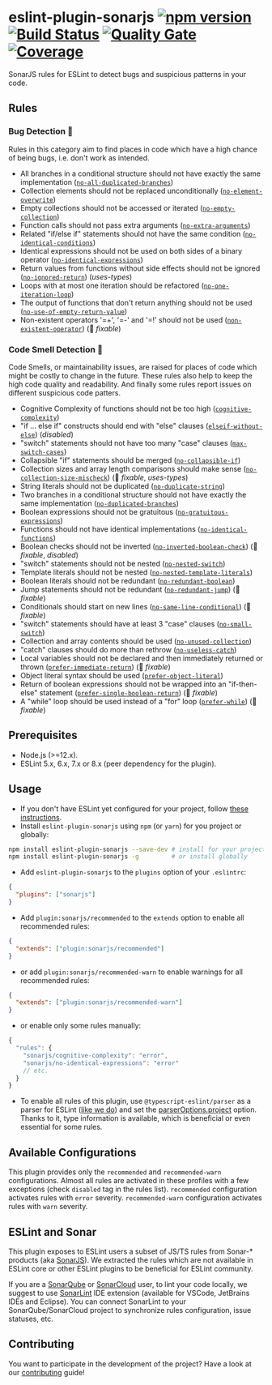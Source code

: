 # eslint-plugin-sonarjs [![npm version](https://badge.fury.io/js/eslint-plugin-sonarjs.svg)](https://badge.fury.io/js/eslint-plugin-sonarjs) [![Build Status](https://api.cirrus-ci.com/github/SonarSource/eslint-plugin-sonarjs.svg?branch=master)](https://cirrus-ci.com/github/SonarSource/eslint-plugin-sonarjs) [![Quality Gate](https://sonarcloud.io/api/project_badges/measure?project=eslint-plugin-sonarjs&metric=alert_status)](https://sonarcloud.io/dashboard?id=eslint-plugin-sonarjs) [![Coverage](https://sonarcloud.io/api/project_badges/measure?project=eslint-plugin-sonarjs&metric=coverage)](https://sonarcloud.io/dashboard?id=eslint-plugin-sonarjs)

SonarJS rules for ESLint to detect bugs and suspicious patterns in your code.

## Rules

### Bug Detection :bug:

Rules in this category aim to find places in code which have a high chance of being bugs, i.e. don't work as intended.

* All branches in a conditional structure should not have exactly the same implementation ([`no-all-duplicated-branches`])
* Collection elements should not be replaced unconditionally ([`no-element-overwrite`])
* Empty collections should not be accessed or iterated ([`no-empty-collection`])
* Function calls should not pass extra arguments ([`no-extra-arguments`])
* Related "if/else if" statements should not have the same condition ([`no-identical-conditions`])
* Identical expressions should not be used on both sides of a binary operator ([`no-identical-expressions`])
* Return values from functions without side effects should not be ignored ([`no-ignored-return`]) (*uses-types*)
* Loops with at most one iteration should be refactored ([`no-one-iteration-loop`])
* The output of functions that don't return anything should not be used ([`no-use-of-empty-return-value`])
* Non-existent operators '=+', '=-' and '=!' should not be used ([`non-existent-operator`]) (:wrench: *fixable*)

### Code Smell Detection :pig:

Code Smells, or maintainability issues, are raised for places of code which might be costly to change in the future. These rules also help to keep the high code quality and readability. And finally some rules report issues on different suspicious code patters.

* Cognitive Complexity of functions should not be too high ([`cognitive-complexity`])
* "if ... else if" constructs should end with "else" clauses ([`elseif-without-else`]) (*disabled*)
* "switch" statements should not have too many "case" clauses ([`max-switch-cases`])
* Collapsible "if" statements should be merged ([`no-collapsible-if`])
* Collection sizes and array length comparisons should make sense ([`no-collection-size-mischeck`]) (:wrench: *fixable*, *uses-types*)
* String literals should not be duplicated ([`no-duplicate-string`])
* Two branches in a conditional structure should not have exactly the same implementation ([`no-duplicated-branches`])
* Boolean expressions should not be gratuitous ([`no-gratuitous-expressions`])
* Functions should not have identical implementations ([`no-identical-functions`])
* Boolean checks should not be inverted ([`no-inverted-boolean-check`]) (:wrench: *fixable*, *disabled*)
* "switch" statements should not be nested ([`no-nested-switch`])
* Template literals should not be nested ([`no-nested-template-literals`])
* Boolean literals should not be redundant ([`no-redundant-boolean`])
* Jump statements should not be redundant ([`no-redundant-jump`]) (:wrench: *fixable*)
* Conditionals should start on new lines ([`no-same-line-conditional`]) (:wrench: *fixable*)
* "switch" statements should have at least 3 "case" clauses ([`no-small-switch`])
* Collection and array contents should be used ([`no-unused-collection`])
* "catch" clauses should do more than rethrow ([`no-useless-catch`])
* Local variables should not be declared and then immediately returned or thrown ([`prefer-immediate-return`]) (:wrench: *fixable*)
* Object literal syntax should be used ([`prefer-object-literal`])
* Return of boolean expressions should not be wrapped into an "if-then-else" statement ([`prefer-single-boolean-return`]) (:wrench: *fixable*)
* A "while" loop should be used instead of a "for" loop ([`prefer-while`]) (:wrench: *fixable*)

[`cognitive-complexity`]: ./docs/rules/cognitive-complexity.md
[`elseif-without-else`]: ./docs/rules/elseif-without-else.md
[`max-switch-cases`]: ./docs/rules/max-switch-cases.md
[`no-all-duplicated-branches`]: ./docs/rules/no-all-duplicated-branches.md
[`no-collapsible-if`]: ./docs/rules/no-collapsible-if.md
[`no-collection-size-mischeck`]: ./docs/rules/no-collection-size-mischeck.md
[`no-duplicate-string`]: ./docs/rules/no-duplicate-string.md
[`no-duplicated-branches`]: ./docs/rules/no-duplicated-branches.md
[`no-element-overwrite`]: ./docs/rules/no-element-overwrite.md
[`no-empty-collection`]: ./docs/rules/no-empty-collection.md
[`no-extra-arguments`]: ./docs/rules/no-extra-arguments.md
[`no-gratuitous-expressions`]: ./docs/rules/no-gratuitous-expressions.md
[`no-identical-conditions`]: ./docs/rules/no-identical-conditions.md
[`no-identical-expressions`]: ./docs/rules/no-identical-expressions.md
[`no-identical-functions`]: ./docs/rules/no-identical-functions.md
[`no-ignored-return`]: ./docs/rules/no-ignored-return.md
[`no-inverted-boolean-check`]: ./docs/rules/no-inverted-boolean-check.md
[`no-nested-switch`]: ./docs/rules/no-nested-switch.md
[`no-nested-template-literals`]: ./docs/rules/no-nested-template-literals.md
[`no-one-iteration-loop`]: ./docs/rules/no-one-iteration-loop.md
[`no-redundant-boolean`]: ./docs/rules/no-redundant-boolean.md
[`no-redundant-jump`]: ./docs/rules/no-redundant-jump.md
[`no-same-line-conditional`]: ./docs/rules/no-same-line-conditional.md
[`no-small-switch`]: ./docs/rules/no-small-switch.md
[`no-use-of-empty-return-value`]: ./docs/rules/no-use-of-empty-return-value.md
[`no-unused-collection`]: ./docs/rules/no-unused-collection.md
[`no-useless-catch`]: ./docs/rules/no-useless-catch.md
[`non-existent-operator`]: ./docs/rules/non-existent-operator.md
[`prefer-immediate-return`]: ./docs/rules/prefer-immediate-return.md
[`prefer-object-literal`]: ./docs/rules/prefer-object-literal.md
[`prefer-single-boolean-return`]: ./docs/rules/prefer-single-boolean-return.md
[`prefer-while`]: ./docs/rules/prefer-while.md

## Prerequisites

* Node.js (>=12.x).
* ESLint 5.x, 6.x, 7.x or 8.x (peer dependency for the plugin).

## Usage

* If you don't have ESLint yet configured for your project, follow [these instructions](https://github.com/eslint/eslint#installation-and-usage).
* Install `eslint-plugin-sonarjs` using `npm` (or `yarn`) for you project or globally:

```sh
npm install eslint-plugin-sonarjs --save-dev # install for your project
npm install eslint-plugin-sonarjs -g         # or install globally
```

* Add `eslint-plugin-sonarjs` to the `plugins` option of your `.eslintrc`:

```json
{
  "plugins": ["sonarjs"]
}
```

* Add `plugin:sonarjs/recommended` to the `extends` option to enable all recommended rules:

```json
{
  "extends": ["plugin:sonarjs/recommended"]
}
```

* or add `plugin:sonarjs/recommended-warn` to enable warnings for all recommended rules:

```json
{
  "extends": ["plugin:sonarjs/recommended-warn"]
}
```

* or enable only some rules manually:

```javascript
{
  "rules": {
    "sonarjs/cognitive-complexity": "error",
    "sonarjs/no-identical-expressions": "error"
    // etc.
  }
}
```

* To enable all rules of this plugin, use `@typescript-eslint/parser` as a parser for ESLint ([like we do](https://github.com/SonarSource/eslint-plugin-sonarjs/blob/6e06d59a233e07b28fbbd6398e08b9b0c63b18f9/.eslintrc.js#L4)) and set the [parserOptions.project](https://github.com/typescript-eslint/typescript-eslint/tree/master/packages/parser#parseroptionsproject) option. Thanks to it, type information is available, which is beneficial or even essential for some rules.

## Available Configurations

This plugin provides only the `recommended` and `recommended-warn` configurations. Almost all rules are activated in these profiles with a few exceptions (check `disabled` tag in the rules list). `recommended` configuration activates rules with `error` severity. `recommended-warn` configuration activates rules with `warn` severity.

## ESLint and Sonar

This plugin exposes to ESLint users a subset of JS/TS rules from Sonar-* products (aka [SonarJS](https://github.com/SonarSource/SonarJS)). We extracted the rules which are not available in ESLint core or other ESLint plugins to be beneficial for ESLint community.

If you are a [SonarQube](https://www.sonarqube.org) or [SonarCloud](https://sonarcloud.io) user, to lint your code locally, we suggest to use [SonarLint](https://www.sonarlint.org) IDE extension (available for VSCode, JetBrains IDEs and Eclipse). You can connect SonarLint to your SonarQube/SonarCloud project to synchronize rules configuration, issue statuses, etc.

## Contributing

You want to participate in the development of the project? Have a look at our [contributing](./docs/CONTRIBUTING.md) guide!
